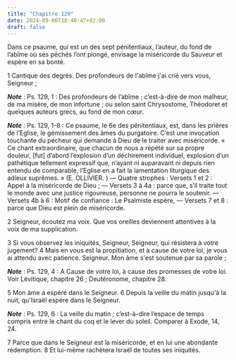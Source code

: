 ```yaml
---
title: "Chapitre 129"
date: 2024-09-06T18:40:47+02:00
draft: false
---
```



Dans ce psaume, qui est un des sept pénitentiaux, l’auteur, du fond de l’abîme où ses péchés l’ont plongé, envisage la miséricorde du Sauveur et espère en sa bonté.


1 Cantique des degrés. Des profondeurs de l'abîme j'ai crié vers vous, Seigneur ;

***Note*** :  Ps. 129, 1 : Des profondeurs de l’abîme ; c’est-à-dire de mon malheur, de ma misère, de mon infortune ; ou selon saint Chrysostome, Théodoret et quelques auteurs grecs, au fond de mon cœur.

***Note*** :  Ps. 129, 1-8 : Ce psaume, le 6e des pénitentiaux, est, dans les prières de l’Eglise, le gémissement des âmes du purgatoire. C’est une invocation touchante du pécheur qui demande à Dieu de le traiter avec miséricorde. « Ce chant extraordinaire, que chacun de nous a répété sur sa propre douleur, [fut] d’abord l’explosion d’un déchirement individuel, explosion d’un pathétique tellement expressif que, n’ayant ni auparavant ni depuis rien entendu de comparable, l’Eglise en a fait la lamentation liturgique des adieux suprêmes. » (E. OLLIVIER. ) ― Quatre strophes : Versets 1 et 2 : Appel à la miséricorde de Dieu ; ― Versets 3 à 4a : parce que, s’il traite tout le monde avec une justice rigoureuse, personne ne pourra le soutenir. ― Versets 4b à 6 : Motif de confiance : Le Psalmiste espère, ― Versets 7 et 8 : parce que Dieu est plein de miséricorde.


2 Seigneur, écoutez ma voix. Que vos oreilles deviennent attentives à la voix de ma supplication.


3 Si vous observez les iniquités, Seigneur, Seigneur, qui résistera à votre jugement? 4 Mais en vous est la propitiation, et à cause de votre loi, je vous ai attendu avec patience. Seigneur. Mon âme s'est soutenue par sa parole ;

***Note*** :  Ps. 129, 4 : A Cause de votre loi, à cause des promesses de votre loi. Voir Lévitique, chapitre 26 ; Deutéronome, chapitre 28.


5 Mon âme a espéré dans le Seigneur. 6 Depuis la veille du matin jusqu'à la nuit, qu'Israël espère dans le Seigneur.

***Note*** :  Ps. 129, 6 : La veille du matin ; c’est-à-dire l’espace de temps compris entre le chant du coq et le lever du soleil. Comparer à Exode, 14, 24.


7 Parce que dans le Seigneur est la miséricorde, et en lui une abondante rédemption. 8 Et lui-même rachètera Israël de toutes ses iniquités.

